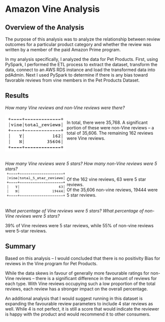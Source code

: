 # Amazon Vine Analysis

## Overview of the Analysis

The purpose of this analysis was to analyze the relationship between review outcomes for a particular product category and whether the review was written by a member of the paid Amazon Prime program. 

In my analysis specifically, I analyzed the data for Pet Products. First, using PySpark, I performed the ETL process to extract the dataset, transform the data, connect to an AWS RDS instance and load the transformed data into pdAdmin. Next I used PySpark to determine if there is any bias toward favorable reviews from vine members in the Pet Products Dataset. 

## Results

_How many Vine reviews and non-Vine reviews were there?_

<img align="left" src="https://github.com/hollyouellette/Amazon_Vine_Analysis/blob/main/analysis/total_reviews.png" width=200>
<br>
 In total, there were 35,768. A significant portion of these were non-Vine reviews – a total of 35,606. The remaining 162 reviews were Vine reviews.
<br><br><br><br>

_How many Vine reviews were 5 stars? How many non-Vine reviews were 5 stars?_
<br>
<img align="left" src="https://github.com/hollyouellette/Amazon_Vine_Analysis/blob/main/analysis/total_5star_reviews.png" width=200>
<br>
Of the 162 vine reviews, 63 were 5 star reviews. <br>
Of the 35,606 non-vine reviews, 19444 were 5 star reviews.
<br><br><br>
_What percentage of Vine reviews were 5 stars? What percentage of non-Vine reviews were 5 stars?_
<br>

39% of Vine reviews were 5 star reviews, while 55% of non-vine reviews were 5-star reviews.

## Summary

Based on this analysis – I would concluded that there is no positivity Bias for reviews in the Vine program for Pet Products. 

While the data skews in favour of generally more favourable ratings for non-Vine reviews – there is a significant difference in the amount of reviews for each type. With Vine reviews occupying such a low proportion of the total reviews, each review has a stronger impact on the overall percentage. 

An additional analysis that I would suggest running in this dataset is expanding the favourable review parameters to include 4 star reviews as well. While 4 is not perfect, it is still a score that would indicate the reviewer is happy with the product and would recommend it to other consumers. 

